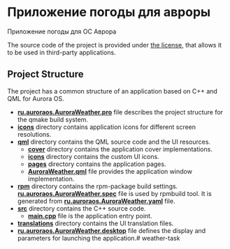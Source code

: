 # Приложение погоды для авроры

Приложение погоды для ОС Аврора

The source code of the project is provided under
[the license](LICENSE.BSD-3-CLAUSE.md),
that allows it to be used in third-party applications.

## Project Structure

The project has a common structure
of an application based on C++ and QML for Aurora OS.

* **[ru.auroraos.AuroraWeather.pro](ru.auroraos.AuroraWeather.pro)** file
  describes the project structure for the qmake build system.
* **[icons](icons)** directory contains application icons for different screen resolutions.
* **[qml](qml)** directory contains the QML source code and the UI resources.
  * **[cover](qml/cover)** directory contains the application cover implementations.
  * **[icons](qml/icons)** directory contains the custom UI icons.
  * **[pages](qml/pages)** directory contains the application pages.
  * **[AuroraWeather.qml](qml/AuroraWeather.qml)** file
    provides the application window implementation.
* **[rpm](rpm)** directory contains the rpm-package build settings.
  **[ru.auroraos.AuroraWeather.spec](rpm/ru.auroraos.AuroraWeather.spec)** file is used by rpmbuild tool.
  It is generated from **[ru.auroraos.AuroraWeather.yaml](rpm/ru.auroraos.AuroraWeather.yaml)** file.
* **[src](src)** directory contains the C++ source code.
  * **[main.cpp](src/main.cpp)** file is the application entry point.
* **[translations](translations)** directory contains the UI translation files.
* **[ru.auroraos.AuroraWeather.desktop](ru.auroraos.AuroraWeather.desktop)** file
  defines the display and parameters for launching the application.# weather-task
